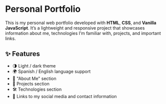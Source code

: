 # Personal Portfolio

This is my personal web portfolio developed with **HTML**, **CSS**, and **Vanilla JavaScript**. It’s a lightweight and responsive project that showcases information about me, technologies I’m familiar with, projects, and important links.

## ✨ Features

- 🌗 Light / dark theme  
- 🌍 Spanish / English language support  
- 👤 "About Me" section  
- 💼 Projects section  
- 🛠️ Technologies section  
- 🔗 Links to my social media and contact information